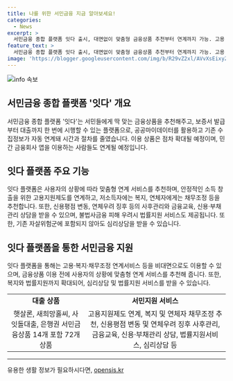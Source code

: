 ```yaml
---
title: 나를 위한 서민금융 지금 알아보세요!
categories:
  - News
excerpt: >
  서민금융 종합 플랫폼 잇다 출시, 대면없이 맞춤형 금융상품 추천부터 연계까지 가능. 고용·복지·채무조정 연계도 비대면으로 확대, 금융교육·상담 및 법률지원까지 지원 확대. 불법사금융 피해 시에도 법률지원 제공. 사용자 상황에 따라 맞춤형 서비스 추천. 대출 외 다양한 서민지원 서비스 제공 예정. 자세한 내용은 SBS Biz에서 확인하세요.
feature_text: >
  서민금융 종합 플랫폼 잇다 출시, 대면없이 맞춤형 금융상품 추천부터 연계까지 가능. 고용·복지·채무조정 연계도 비대면으로 확대, 금융교육·상담 및 법률지원까지 지원 확대. 불법사금융 피해 시에도 법률지원 제공. 사용자 상황에 따라 맞춤형 서비스 추천. 대출 외 다양한 서민지원 서비스 제공 예정. 자세한 내용은 SBS Biz에서 확인하세요.
image: 'https://blogger.googleusercontent.com/img/b/R29vZ2xl/AVvXsEixyZcFfHzMRdzZMjFBmAUKJYCLCGyLL1o632UiGVXcaFdKo_bkvkuCioo0uUKlGfBVcT3P84aROyZIXSBEx3Aw5nCQ3pTgDom1WDC4m8eifvWiAmWEEVb4x6G_l8C0QH225ldMjyaFvpxGEBGNO37VmDTDMHGhJPq73UglMfDca1-0aw/s1600/blogspot.png'
---
```


<p><img src="https://blogger.googleusercontent.com/img/b/R29vZ2xl/AVvXsEixyZcFfHzMRdzZMjFBmAUKJYCLCGyLL1o632UiGVXcaFdKo_bkvkuCioo0uUKlGfBVcT3P84aROyZIXSBEx3Aw5nCQ3pTgDom1WDC4m8eifvWiAmWEEVb4x6G_l8C0QH225ldMjyaFvpxGEBGNO37VmDTDMHGhJPq73UglMfDca1-0aw/s1600/blogspot.png" alt="info 속보" /></p>

<h2 data-ke-size="size26">서민금융 종합 플랫폼 '잇다' 개요</h2>

<p data-ke-size="size16">서민금융 종합 플랫폼 '잇다'는 서민들에게 딱 맞는 금융상품을 추천해주고, 보증서 발급부터 대출까지 한 번에 시행할 수 있는 플랫폼으로, 공공마이데이터를 활용하고 기존 수집정보가 자동 연계돼 시간과 절차를 줄였습니다. 이용 상품은 점차 확대될 예정이며, 민간 금융회사 앱을 이용하는 사람들도 연계될 예정입니다.</p>

<h2 data-ke-size="size26">잇다 플랫폼 주요 기능</h2>

<p data-ke-size="size16">잇다 플랫폼은 사용자의 상황에 따라 맞춤형 연계 서비스를 추천하며, 안정적인 소득 창출을 위한 고용지원제도를 연계하고, 저소득자에는 복지, 연체자에게는 채무조정 등을 추천합니다. 또한, 신용평점 변동, 연체우려 징후 등의 사후관리와 금융교육, 신용·부채관리 상담을 받을 수 있으며, 불법사금융 피해 우려시 법률지원 서비스도 제공됩니다. 또한, 기존 자살위험군에 포함되지 않아도 심리상담을 받을 수 있습니다.</p>

<h2 data-ke-size="size26">잇다 플랫폼을 통한 서민금융 지원</h2>

<p data-ke-size="size16">잇다 플랫폼을 통해는 고용·복지·채무조정 연계서비스 등을 비대면으로도 이용할 수 있으며, 금융상품 이용 전에 사용자의 상황에 맞춤형 연계 서비스를 추천해 줍니다. 또한, 복지와 법률지원까지 확대되어, 심리상담 및 법률지원 서비스를 받을 수 있습니다.</p>

<table style="width: 100%;" data-ke-type="table">
    <tbody>
        <tr>
            <td style="text-align: center; height: 17px;"><b>대출 상품</b></td>
            <td style="text-align: center; height: 17px;"><b>서민지원 서비스</b></td>
        </tr>
        <tr>
            <td style="text-align: center; height: 17px;">햇살론, 새희망홀씨, 사잇돌대출, 은행권 서민금융상품 14개 포함 72개 상품</td>
            <td style="text-align: center; height: 17px;">고용지원제도 연계, 복지 및 연체자 채무조정 추천, 신용평점 변동 및 연체우려 징후 사후관리, 금융교육, 신용·부채관리 상담, 법률지원서비스, 심리상담 등</td>
        </tr>
    </tbody>
</table>

<hr>
유용한 생활 정보가 필요하시다면, <a href="https://opensis.kr" rel="dofollow">opensis.kr</a>


